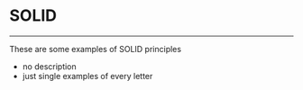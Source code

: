 # **SOLID**

****

These are some examples of SOLID principles

- no description 
- just single examples of every letter